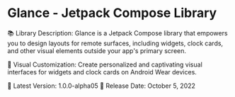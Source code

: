 # Glance - Jetpack Compose Library

📚 Library Description: Glance is a Jetpack Compose library that empowers you to design layouts for remote surfaces, including widgets, clock cards, and other visual elements outside your app's primary screen.

🎨 Visual Customization: Create personalized and captivating visual interfaces for widgets and clock cards on Android Wear devices.

📅 Latest Version: 1.0.0-alpha05
🚀 Release Date: October 5, 2022
